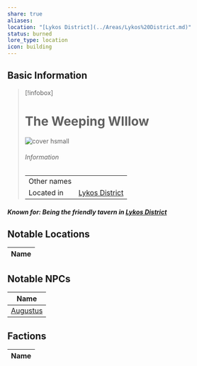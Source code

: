 ```yaml
---
share: true
aliases: 
location: "[Lykos District](../Areas/Lykos%20District.md)"
status: burned
lore_type: location
icon: building
---
```

## Basic Information
> [!infobox]
> # The Weeping WIllow
> ![cover hsmall](insertimage.png)
> ###### Information
> |   |  |
> | ---- | ---- |
> | Other names | |
> | Located in | [Lykos District](../Areas/Lykos%20District.md)|
##### Known for: Being the friendly tavern in [Lykos District](../Areas/Lykos%20District.md)
## Notable Locations
| Name |
| ---- |

## Notable NPCs
| Name                           |
| ------------------------------ |
| [Augustus](../../../Augustus.md) |

## Factions
| Name |
| ---- |
